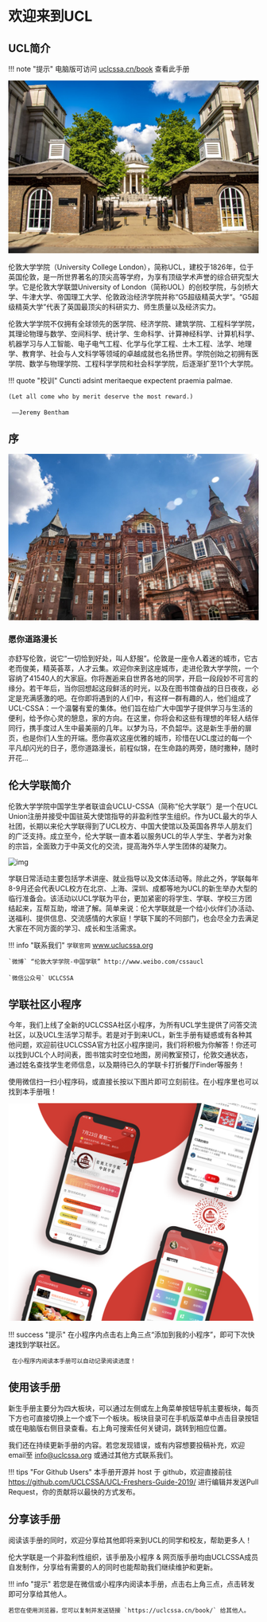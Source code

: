 # 欢迎来到UCL

## UCL简介

!!! note "提示"
    电脑版可访问 [uclcssa.cn/book](//uclcssa.cn/book) 查看此手册

![img](images/ucl1.jpg)

伦敦大学学院（University College London），简称UCL，建校于1826年，位于英国伦敦，是一所世界著名的顶尖高等学府，为享有顶级学术声誉的综合研究型大学。它是伦敦大学联盟University of London（简称UOL）的创校学院，与剑桥大学、牛津大学、帝国理工大学、伦敦政治经济学院并称“G5超级精英大学“。“G5超级精英大学”代表了英国最顶尖的科研实力、师生质量以及经济实力。 

伦敦大学学院不仅拥有全球领先的医学院、经济学院、建筑学院、工程科学学院，其理论物理与数学、空间科学、统计学、生命科学、计算神经科学、计算机科学、机器学习与人工智能、电子电气工程、化学与化学工程、土木工程、法学、地理学、教育学、社会与人文科学等领域的卓越成就也名扬世界。学院创始之初拥有医学院、数学与物理学院、工程科学学院和社会科学学院，后逐渐扩至11个大学院。

!!! quote "校训"
    Cuncti adsint meritaeque expectent praemia palmae.

    (Let all come who by merit deserve the most reward.)

     ——Jeremy Bentham



## 序

![img](images/ucl2.jpg)

### 愿你道路漫长

亦舒写伦敦，说它“一切恰到好处，叫人舒服”。伦敦是一座令人着迷的城市，它古老而俊美，精英荟萃，人才云集。欢迎你来到这座城市，走进伦敦大学学院，一个容纳了41540人的大家庭。你将邂逅来自世界各地的同学，开启一段段妙不可言的缘分。若干年后，当你回想起这段鲜活的时光，以及在图书馆奋战的日日夜夜，必定是充满感激的吧。在你即将遇到的人们中，有这样一群有趣的人，他们组成了UCL-CSSA：一个温馨有爱的集体。他们旨在给广大中国学子提供学习与生活的便利，给予你心灵的憩息，家的方向。在这里，你将会和这些有理想的年轻人结伴同行，携手度过人生中最美丽的几年。以梦为马，不负韶华。这是新生手册的扉页，也是你们人生的开端。愿你喜欢这座优雅的城市，珍惜在UCL度过的每一个平凡却闪光的日子，愿你道路漫长，前程似锦，在生命路的两旁，随时撒种，随时开花…




## 伦大学联简介 


伦敦大学学院中国学生学者联谊会UCLU-CSSA（简称“伦大学联“）是一个在UCL Union注册并接受中国驻英大使馆指导的非盈利性学生组织。作为UCL最大的华人社团，长期以来伦大学联得到了UCL校方、中国大使馆以及英国各界华人朋友们的广泛支持。成立至今，伦大学联一直本着以服务UCL的华人学生、学者为对象的宗旨，全面致力于中英文化的交流，提高海外华人学生团体的凝聚力。

![img](images/uclcssa.JPG)

学联日常活动主要包括学术讲座、就业指导以及文体活动等。除此之外，学联每年8-9月还会代表UCL校方在北京、上海、深圳、成都等地为UCL的新生举办大型的临行准备会。该活动以UCL学联为平台，更加紧密的将学生、学联、学校三方团结起来，互帮互助，增进了解。简单来说：伦大学联就是一个给小伙伴们办活动、送福利、提供信息、交流感情的大家庭！学联下属的不同部门，也会尽全力去满足大家在不同方面的学习、成长和生活需求。


!!! info "联系我们"
    `学联官网`  www.uclucssa.org

    `微博` “伦敦大学学院-中国学联” http://www.weibo.com/cssaucl

    `微信公众号` UCLCSSA



## 学联社区小程序

今年，我们上线了全新的UCLCSSA社区小程序，为所有UCL学生提供了问答交流社区，以及UCL生活学习帮手。若是对于到来UCL，新生手册有疑惑或有各种其他问题，欢迎前往UCLCSSA官方社区小程序提问，我们将积极为你解答！你还可以找到UCL个人时间表，图书馆实时空位地图，房间教室预订，伦敦交通状态，通过姓名查找学生老师信息，以及期待已久的学联卡打折餐厅Finder等服务！

使用微信扫一扫小程序码，或直接长按以下图片即可立刻前往。在小程序里也可以找到本手册哦！

![img](images/miniprogram.png)

!!! success "提示"
     在小程序内点击右上角三点“添加到我的小程序”，即可下次快速找到学联社区。
     
     在小程序内阅读本手册可以自动记录阅读进度！


## 使用该手册

新生手册主要分为四大板块，可以通过左侧或左上角菜单按钮导航主要板块，每页下方也可直接切换上一个或下一个板块。板块目录可在手机版菜单中点击目录按钮或在电脑版右侧目录查看。右上角可搜索任何关键词，跳转到相应位置。

我们还在持续更新手册的内容。若您发现错误，或有内容想要投稿补充，欢迎email至 info@uclcssa.org 或通过其他方式联系我们。

!!! tips "For Github Users"
     本手册开源并 host 于 github，欢迎直接前往 https://github.com/UCLCSSA/UCL-Freshers-Guide-2019/ 进行编辑并发送Pull Request，你的贡献将以最快的方式发布。



## 分享该手册

阅读该手册的同时，欢迎分享给其他即将来到UCL的同学和校友，帮助更多人！ 

伦大学联是一个非盈利性组织，该手册及小程序 & 网页版手册均由UCLCSSA成员自发制作，分享给有需要的人的同时也能帮助我们继续维护和更新。

!!! info "提示"
    若您是在微信或小程序内阅读本手册，点击右上角三点，点击转发即可分享给其他人。
    
    若您在使用浏览器，您可以复制并发送链接 `https://uclcssa.cn/book/` 给其他人。